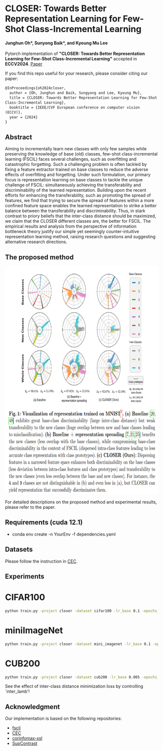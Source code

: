 # CLOSER: Towards Better Representation Learning for Few-Shot Class-Incremental Learning
#### Junghun Oh*, Sunyong Baik*, and Kyoung Mu Lee

Pytorch implementation of **"CLOSER: Towards Better Representation Learning for Few-Shot Class-Incremental Learning"** accepted in **ECCV2024**.
[Paper]()

If you find this repo useful for your research, please consider citing our paper:
```
@InProceedings{oh2024closer,
  author = {Oh, Junghun and Baik, Sungyong and Lee, Kyoung Mu},
  title = {CLOSER: Towards Better Representation Learning for Few-Shot Class-Incremental Learning},
  booktitle = {IEEE/CVF European conference on computer vision (ECCV)},
  year = {2024}
}
```

## Abstract
Aiming to incrementally learn new classes with only few samples while preserving the knowledge of base (old) classes, few-shot class-incremental learning (FSCIL) faces several challenges, such as overfitting and catastrophic forgetting. Such a challenging problem is often tackled by fixing a feature extractor trained on base classes to reduce the adverse effects of overfitting and forgetting. Under such formulation, our primary focus is representation learning on base classes to tackle the unique challenge of FSCIL: simultaneously achieving the transferability and discriminability of the learned representation. Building upon the recent efforts for enhancing the transferability, such as promoting the spread of features, we find that trying to secure the spread of features within a more confined feature space enables the learned representation to strike a better balance between the transferability and discriminability. Thus, in stark contrast to priory beliefs that the inter-class distance should be maximized, we claim that the CLOSER different classes are, the better for FSCIL. The empirical results and analysis from the perspective of information bottleneck theory justify our simple yet seemingly counter-intuitive representation learning method, raising research questions and suggesting alternative research directions.

## The proposed method

<img src='./images/Figure1.png' width='2000' height='750'>

For detailed descriptions on the proposed method and experimental results, please refer to the paper.

## Requirements (cuda 12.1)
- conda env create -n YourEnv -f dependencies.yaml

## Datasets
Please follow the instruction in [CEC](https://github.com/icoz69/CEC-CVPR2021).

## Experiments

# CIFAR100
```bash
python train.py -project closer -dataset cifar100 -lr_base 0.1 -epochs_base 200 -gpu $gpu --closer --save closer -batch_size_base 128 --ssc_lamb 0.1 --inter_lamb 1
```

# miniImageNet
```bash
python train.py -project closer -dataset mini_imagenet -lr_base 0.1 -epochs_base 200 -gpu $gpu --closer --save closer -batch_size_base 128 --ssc_lamb 0.1 --inter_lamb 0.5
```

# CUB200
```bash
python train.py -project closer -dataset cub200 -lr_base 0.005 -epochs_base 50 -gpu $gpu --closer --save closer -batch_size_base 256 --ssc_lamb 0.01 --inter_lamb 1.5
```

See the effect of inter-class distance minimization loss by controlling `inter_lamb'!

## Acknowledgment
Our implementation is based on the following repositories:
- [fscil](https://github.com/xyutao/fscil)
- [CEC](https://github.com/icoz69/CEC-CVPR2021)
- [corinfomax-ssl](https://github.com/serdarozsoy/corinfomax-ssl)
- [SupContrast](https://github.com/HobbitLong/SupContrast)

